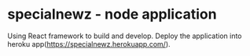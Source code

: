 # specialnewz - node application
Using React framework to build and develop.
Deploy the application into heroku app(https://specialnewz.herokuapp.com/).

